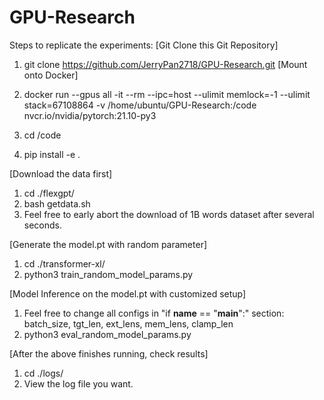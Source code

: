 # GPU-Research


Steps to replicate the experiments:
[Git Clone this Git Repository]
1. git clone https://github.com/JerryPan2718/GPU-Research.git
[Mount onto Docker]

1. docker run --gpus all -it --rm --ipc=host --ulimit memlock=-1 --ulimit stack=67108864 -v /home/ubuntu/GPU-Research:/code nvcr.io/nvidia/pytorch:21.10-py3
2. cd /code
3. pip install -e .

[Download the data first]
1. cd ./flexgpt/
2. bash getdata.sh
3. Feel free to early abort the download of 1B words dataset after several seconds.

[Generate the model.pt with random parameter]
1. cd ./transformer-xl/
2. python3 train_random_model_params.py 

[Model Inference on the model.pt with customized setup]
1. Feel free to change all configs in "if __name__ == "__main__":" section: batch_size, tgt_len, ext_lens, mem_lens, clamp_len
2. python3 eval_random_model_params.py 

[After the above finishes running, check results]
1. cd ./logs/
2. View the log file you want.


